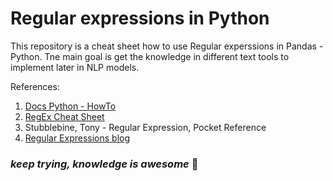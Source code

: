 # Regular expressions in Python

This repository is a cheat sheet how to use Regular experssions in Pandas - Python. Tne main goal is get the knowledge in different text tools to implement later in NLP models.

References:

1. [Docs Python - HowTo](https://docs.python.org/3/howto/regex.html)
2. [RegEx Cheat Sheet ](https://www.dataquest.io/blog/regex-cheatsheet/)
3. Stubblebine, Tony - Regular Expression, Pocket Reference
4. [Regular Expressions blog](https://www.codingforentrepreneurs.com/blog/python-regular-expressions/)

### *keep trying, knowledge is awesome*  :facepunch: